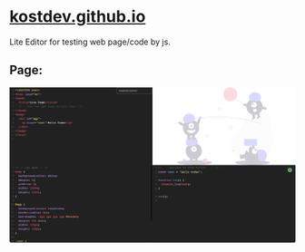 # [kostdev.github.io](https://kostdev.github.io/)
Lite Editor for testing web page/code by js.

## **Page:**
![Web Editor look](screenshot.png)